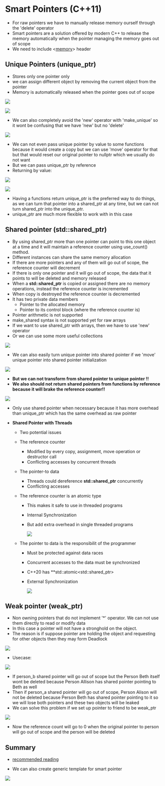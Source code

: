 # Smart Pointers (C++11)

- For raw pointers we have to manually release memory ourself through the 'delete' operator
- Smart pointers are a solution offered by modern C++ to release the memory automatically when the pointer managing the memory 
  goes out of scope
- We need to include \<[memory](https://en.cppreference.com/w/cpp/header/memory)\> header

## Unique Pointers (unique_ptr)

- Stores only one pointer only
- we can assign different object by removing the current object from the pointer
- Memory is automatically released when the pointer goes out of scope

![](Images/uniqPtr.png)

![](Images/uniquePtr.png)

- We can also completely avoid the 'new' operator with 'make_unique' so it wont be confusing that we have 'new' but no 'delete'

![](Images/makeUnique.png)

- We can not even pass unique pointer by value to some functions because it would create a copy but we can use 'move' operator for that but that would reset our original pointer to
  nullptr which we usually do not want
- But we can pass unique_ptr by reference
- Returning by value:
  
![](Images/uniquePtrReturn.png)


![](Images/uniquePtrReturn2.png)

- Having a functions return unique_ptr is the preferred way to do things, as we can turn that pointer into a shared_ptr at any time, but we can not turn shared_ptr into 
  the unique_ptr. 
- unique_ptr are much more flexible to work with in this case

## Shared pointer (std::shared_ptr)

- By using shared_ptr more than one pointer can point to this one object at a time and it will maintain a reference counter
  using use_count() method.
- Different instances can share the same memory allocation
- If there are more pointers and any of them will go out of scope, the reference counter will decrement
- If there is only one pointer and it will go out of scope, the data that it points to will be deleted and memory released
- When a **std::shared_ptr** is copied or assigned there are no memory operations, instead the reference counter is incremented
- When copy is destroyed the reference counter is decremented
- It has two private data members
  - Pointer to the allocated memory
  - Pointer to its control block (where the reference counter is)
- Pointer arithmetic is not supported
- make_shared syntax is not supported yet for raw arrays
- If we want to use shared_ptr with arrays, then we have to use 'new' operator
- Or we can use some more useful collections

![](Images/sharedPtr.png)

- We can also easily turn unique pointer into shared pointer if we 'move' unique pointer into shared pointer initialization

![](Images/uniqToShared.png)

- **But we can not transform from shared pointer to unique pointer !!**
- **We also should not return shared pointers from functions by reference because it will brake the reference counter!!**

![](Images/shrdToUniq.png)

- Only use shared pointer when necessary because it has more overhead than unique_ptr which has the same overhead as raw pointer

- **Shared Pointer with Threads**
  - Two potential issues
  - The reference counter
    - Modified by every copy, assignment, move  operation or destructor call
    - Conflicting accesses by concurrent threads
  - The pointer-to data
    - Threads could dereference **std::shared_ptr** concurrently
    - Conflicting accesses
  - The reference counter is an atomic type
    - This makes it safe to use in threaded programs
    - Internal Synchronization
    - But add extra overhead in single threaded programs

      ![](Images/sharedPtrThreads.png)

  - The pointer to data is the responsibilit of the programmer
    - Must be protected against data races
    - Concurrent accesses to the data must be synchronized
    - C++20 has **std::atomic\<std::shared_ptr\>
    - External Synchronization

      ![](Images/sharedPtrThreads2.png)

## Weak pointer (weak_ptr)

- Non owning pointers that do not implement '*' operator. We can not use them directly to read or modify data
- In this case a pointer will not have a stronghold on the object.
- The reason is if suppose pointer are holding the object and requesting for other objects then they may form Deadlock

![](Images/weakPtr.png)

- Usecase:

![](Images/weakPtrUsecase.png)

- If person_b shared pointer will go out of scope but the Person Beth itself wont be deleted because Person Allison has shared pointer pointing to Beth as well
- Then if person_a shared pointer will go out of scope, Person Alison will not be deleted because Person Beth has shared pointer pointing to it so we will lose both pointers
  and these two objects will be leaked
- We can solve this problem if we set up pointer to friend to be weak_ptr

![](Images/weakPtrFriend.png)

- Now the reference count will go to 0 when the original pointer to person will go out of scope and the person will be deleted





## Summary 

- [recommended reading ](https://stackoverflow.com/questions/15648844/using-smart-pointers-for-class-members)

- We can also create generic template for smart pointer
  
![](Images/genericSmartPtr.png)








